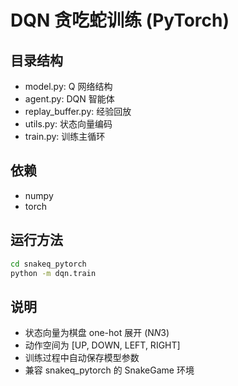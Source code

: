 # DQN 贪吃蛇训练 (PyTorch)

## 目录结构

- model.py: Q 网络结构
- agent.py: DQN 智能体
- replay_buffer.py: 经验回放
- utils.py: 状态向量编码
- train.py: 训练主循环

## 依赖

- numpy
- torch

## 运行方法

```bash
cd snakeq_pytorch
python -m dqn.train
```

## 说明
- 状态向量为棋盘 one-hot 展开 (N*N*3)
- 动作空间为 [UP, DOWN, LEFT, RIGHT]
- 训练过程中自动保存模型参数
- 兼容 snakeq_pytorch 的 SnakeGame 环境 
